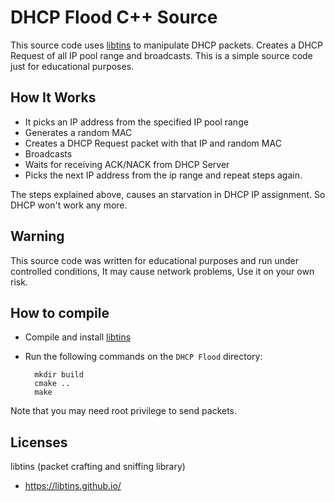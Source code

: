 DHCP Flood C++ Source
=====================
This source code uses [libtins](https://libtins.github.io/) to manipulate
DHCP packets. Creates a DHCP Request of all IP pool range and broadcasts.
This is a simple source code just for educational purposes.

How It Works
------------

- It picks an IP address from the specified IP pool range
- Generates a random MAC
- Creates a DHCP Request packet with that IP and random MAC
- Broadcasts
- Waits for receiving ACK/NACK from DHCP Server
- Picks the next IP address from the ip range and repeat steps again.

The steps explained above, causes an starvation in DHCP IP assignment.
So DHCP won't work any more.

Warning
-------
This source code was written for educational purposes and run under controlled conditions,
It may cause network problems, Use it on your own risk.

How to compile
--------------
- Compile and install [libtins](https://libtins.github.io/)
- Run the following commands on the `DHCP Flood` directory:

        mkdir build
        cmake ..
        make

Note that you may need root privilege to send packets.

Licenses
--------

libtins (packet crafting and sniffing library)
- https://libtins.github.io/